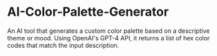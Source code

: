 # AI-Color-Palette-Generator
An AI tool that generates a custom color palette based on a descriptive theme or mood. Using OpenAI's GPT-4 API, it returns a list of hex color codes that match the input description.
